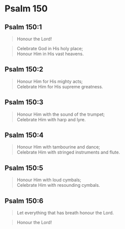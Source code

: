 # Psalm 150

## Psalm 150:1

> Honour the Lord!

> Celebrate God in His holy place;  
> Honour Him in His vast heavens.

## Psalm 150:2

> Honour Him for His mighty acts;  
> Celebrate Him for His supreme greatness.

## Psalm 150:3

> Honour Him with the sound of the trumpet;  
> Celebrate Him with harp and lyre.

## Psalm 150:4

> Honour Him with tambourine and dance;  
> Celebrate Him with stringed instruments and flute.

## Psalm 150:5

> Honour Him with loud cymbals;  
> Celebrate Him with resounding cymbals.

## Psalm 150:6

> Let everything that has breath honour the Lord.

> Honour the Lord!
